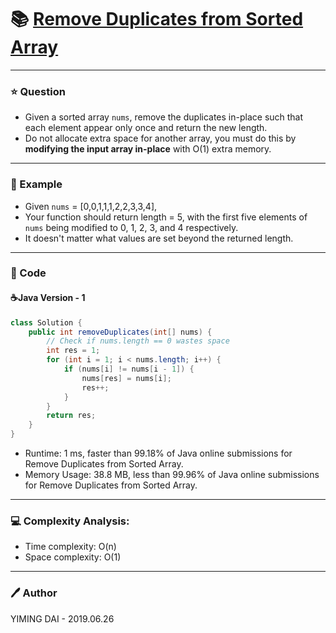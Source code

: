 # :books: [Remove Duplicates from Sorted Array](https://leetcode.com/problems/remove-duplicates-from-sorted-array/)

---

### :star: Question
- Given a sorted array `nums`, remove the duplicates in-place such that each element appear only once and return the new length.
- Do not allocate extra space for another array, you must do this by **modifying the input array in-place** with O(1) extra memory.

---

### :car: Example
- Given `nums` = [0,0,1,1,1,2,2,3,3,4],
- Your function should return length = 5, with the first five elements of `nums` being modified to 0, 1, 2, 3, and 4 respectively.
- It doesn't matter what values are set beyond the returned length.

---

### :hammer: Code
#### :coffee:Java Version - 1
```java
class Solution {
    public int removeDuplicates(int[] nums) {
        // Check if nums.length == 0 wastes space
        int res = 1; 
        for (int i = 1; i < nums.length; i++) {
            if (nums[i] != nums[i - 1]) {
                nums[res] = nums[i];
                res++;
            }
        }
        return res;
    }
}
```
- Runtime: 1 ms, faster than 99.18% of Java online submissions for Remove Duplicates from Sorted Array.
- Memory Usage: 38.8 MB, less than 99.96% of Java online submissions for Remove Duplicates from Sorted Array.

---

### :computer: Complexity Analysis:
- Time complexity: O(n)
- Space complexity: O(1)

---

### :pen: Author
YIMING DAI - 2019.06.26
